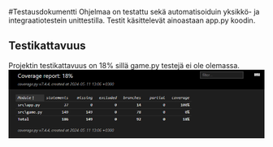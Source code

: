 #Testausdokumentti
Ohjelmaa on testattu sekä automatisoiduin yksikkö- ja integraatiotestein unittestilla. Testit käsittelevät ainoastaan app.py koodin.

## Testikattavuus
Projektin testikattavuus on 18% sillä game.py testejä ei ole olemassa.
![](./kuvat/coverage_report.png)

